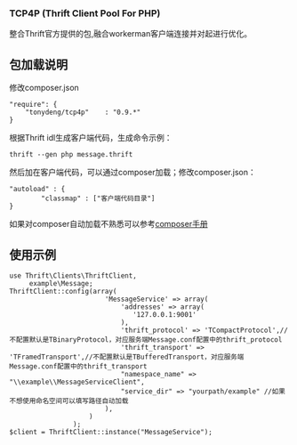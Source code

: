 ### TCP4P (Thrift Client Pool For PHP)

整合Thrift官方提供的包,融合workerman客户端连接并对起进行优化。

## 包加载说明
修改composer.json
```
"require": {
	"tonydeng/tcp4p"	: "0.9.*"
}
```

根据Thrift idl生成客户端代码，生成命令示例：
```
thrift --gen php message.thrift
```

然后加在客户端代码，可以通过composer加载；修改composer.json：
```
"autoload" : {
		"classmap" : ["客户端代码目录"]
}
```

如果对composer自动加载不熟悉可以参考[composer手册](http://docs.phpcomposer.com/)


## 使用示例
```
use Thrift\Clients\ThriftClient,
	 example\Message;
ThriftClient::config(array(
                        'MessageService' => array(
                            'addresses' => array(
                               '127.0.0.1:9001'
                            ),
                            'thrift_protocol' => 'TCompactProtocol',//不配置默认是TBinaryProtocol，对应服务端Message.conf配置中的thrift_protocol
                            'thrift_transport' => 'TFramedTransport',//不配置默认是TBufferedTransport，对应服务端Message.conf配置中的thrift_transport
                            "namespace_name" => "\\example\\MessageServiceClient",
                            "service_dir" => "yourpath/example" //如果不想使用命名空间可以填写路径自动加载
                        ),
                    )
                );
$client = ThriftClient::instance("MessageService");
```